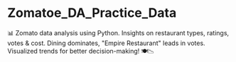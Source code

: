 # Zomatoe_DA_Practice_Data
📊 Zomato data analysis using Python. Insights on restaurant types, ratings, votes &amp; cost. Dining dominates, "Empire Restaurant" leads in votes. Visualized trends for better decision-making! 🍽️📉
